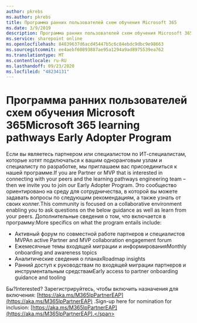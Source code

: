 ```yaml
---
author: pkrebs
ms.author: pkrebs
title: Программа ранних пользователей схем обучения Microsoft 365
ms.date: 3/9/2019
description: Программа ранних пользователей схем обучения Microsoft 365
ms.service: sharepoint online
ms.openlocfilehash: 84839637d6acd45447b5c6c84ebdc9dbc9e98663
ms.sourcegitcommit: ee4aebf60893887ae95a1294a9ad8975539ea762
ms.translationtype: MT
ms.contentlocale: ru-RU
ms.lasthandoff: 09/23/2020
ms.locfileid: "48234131"
---
```

# <a name="microsoft-365-learning-pathways-early-adopter-program"></a><span data-ttu-id="8d4b3-103">Программа ранних пользователей схем обучения Microsoft 365</span><span class="sxs-lookup"><span data-stu-id="8d4b3-103">Microsoft 365 learning pathways Early Adopter Program</span></span>

<span data-ttu-id="8d4b3-104">Если вы являетесь партнером или специалистом по ИТ-специалистам, которые хотят подключаться к вашим одноранговым узлам и специалисту по разработке, мы приглашаем вас присоединиться к нашей программе.</span><span class="sxs-lookup"><span data-stu-id="8d4b3-104">If you are Partner or MVP that is interested in connecting with your peers and the learning pathways engineering team – then we invite you to join our Early Adopter Program.</span></span> <span data-ttu-id="8d4b3-105">Это сообщество ориентировано на среду для сотрудничества, в которой вы можете задавать вопросы по следующим рекомендациям, а также узнать от своих коллег.</span><span class="sxs-lookup"><span data-stu-id="8d4b3-105">This community is focused on a collaborative environment enabling you to ask questions on the below guidance as well as learn from your peers.</span></span> <span data-ttu-id="8d4b3-106">Дополнительные сведения о том, что включается в программу:</span><span class="sxs-lookup"><span data-stu-id="8d4b3-106">More specifics on what the program entails include:</span></span>  
- <span data-ttu-id="8d4b3-107">Активный форум по совместной работе партнеров и специалистов MVP</span><span class="sxs-lookup"><span data-stu-id="8d4b3-107">An active Partner and MVP collaboration engagement forum</span></span> 
- <span data-ttu-id="8d4b3-108">Ежемесячные темы входящей миграции и информирования</span><span class="sxs-lookup"><span data-stu-id="8d4b3-108">Monthly onboarding and awareness topics</span></span> 
- <span data-ttu-id="8d4b3-109">Аналитические сведения о планах</span><span class="sxs-lookup"><span data-stu-id="8d4b3-109">Roadmap insights</span></span> 
- <span data-ttu-id="8d4b3-110">Ранний доступ к руководствам по входящей миграции партнеров и инструментальным средствам</span><span class="sxs-lookup"><span data-stu-id="8d4b3-110">Early access to partner onboarding guidance and tooling</span></span> 

<span data-ttu-id="8d4b3-111">Бы?</span><span class="sxs-lookup"><span data-stu-id="8d4b3-111">Interested?</span></span> <span data-ttu-id="8d4b3-112">Зарегистрируйтесь, чтобы включить назначения для включения: [https://aka.ms/M365lpPartnerEAP](https://aka.ms/M365lpPartnerEAP) .</span><span class="sxs-lookup"><span data-stu-id="8d4b3-112">Sign-up here for nomination for inclusion: [https://aka.ms/M365lpPartnerEAP](https://aka.ms/M365lpPartnerEAP).</span></span>   

